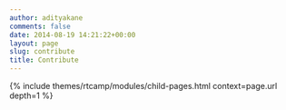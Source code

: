 ```yaml
---
author: adityakane
comments: false
date: 2014-08-19 14:21:22+00:00
layout: page
slug: contribute
title: Contribute
---
```


{% include themes/rtcamp/modules/child-pages.html context=page.url depth=1 %}
